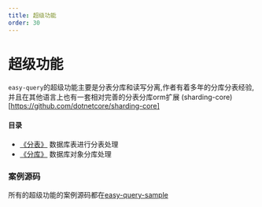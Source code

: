```yaml
---
title: 超级功能
order: 30
---
```


# 超级功能
`easy-query`的超级功能主要是分表分库和读写分离,作者有着多年的分库分表经验,并且在其他语言上也有一套相对完善的分表分库orm扩展
(sharding-core)[https://github.com/dotnetcore/sharding-core]



#### 目录
- [《分表》](/easy-query-doc/super/sharding-table) 数据库表进行分表处理
- [《分库》](/easy-query-doc/super/sharding-datasource) 数据库对象分库处理


### 案例源码
所有的超级功能的案例源码都在[easy-query-sample](https://github.com/xuejmnet/easy-sample)
